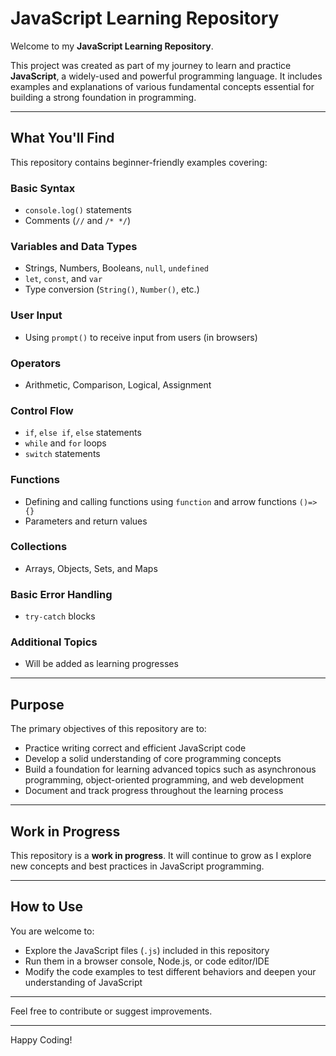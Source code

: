 # JavaScript Learning Repository

Welcome to my **JavaScript Learning Repository**.

This project was created as part of my journey to learn and practice **JavaScript**, a widely-used and powerful programming language. It includes examples and explanations of various fundamental concepts essential for building a strong foundation in programming.

---

## What You'll Find

This repository contains beginner-friendly examples covering:

### Basic Syntax
- `console.log()` statements  
- Comments (`//` and `/* */`)

### Variables and Data Types
- Strings, Numbers, Booleans, `null`, `undefined`  
- `let`, `const`, and `var`  
- Type conversion (`String()`, `Number()`, etc.)

### User Input
- Using `prompt()` to receive input from users (in browsers)

### Operators
- Arithmetic, Comparison, Logical, Assignment

### Control Flow
- `if`, `else if`, `else` statements  
- `while` and `for` loops  
- `switch` statements

### Functions
- Defining and calling functions using `function` and arrow functions `()=>{}`  
- Parameters and return values

### Collections
- Arrays, Objects, Sets, and Maps

### Basic Error Handling
- `try-catch` blocks

### Additional Topics
- Will be added as learning progresses

---

## Purpose

The primary objectives of this repository are to:

- Practice writing correct and efficient JavaScript code  
- Develop a solid understanding of core programming concepts  
- Build a foundation for learning advanced topics such as asynchronous programming, object-oriented programming, and web development  
- Document and track progress throughout the learning process

---

## Work in Progress

This repository is a **work in progress**. It will continue to grow as I explore new concepts and best practices in JavaScript programming.

---

## How to Use

You are welcome to:

- Explore the JavaScript files (`.js`) included in this repository  
- Run them in a browser console, Node.js, or code editor/IDE  
- Modify the code examples to test different behaviors and deepen your understanding of JavaScript

---

Feel free to contribute or suggest improvements.

---

Happy Coding!
